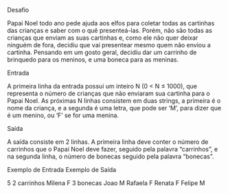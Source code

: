 Desafio

Papai Noel todo ano pede ajuda aos elfos para coletar todas as cartinhas das crianças e saber com o quê presenteá-las. Porém, não são todas as crianças que enviam as suas cartinhas e, como ele não quer deixar ninguém de fora, decidiu que vai presentear  mesmo quem não enviou a cartinha. Pensando em um gosto geral, decidiu dar um carrinho de brinquedo para os meninos, e uma boneca para as meninas.

Entrada

A primeira linha da entrada possui um inteiro N (0 < N &leq; 1000), que representa o número de crianças que não enviaram sua cartinha para o Papai Noel. As próximas N linhas consistem em duas strings, a primeira é o nome da criança, e a segunda é uma letra, que pode ser ‘M’, para dizer que é um menino, ou ‘F’ se for uma menina.

Saída

A saída consiste em 2 linhas. A primeira linha deve conter o número de carrinhos que o Papai Noel deve fazer, seguido pela palavra “carrinhos”, e na segunda linha, o número de bonecas seguido pela palavra “bonecas”.
 
Exemplo de Entrada 	Exemplo de Saída

5                   2 carrinhos
Milena F            3 bonecas
Joao M
Rafaela F
Renata F
Felipe M
